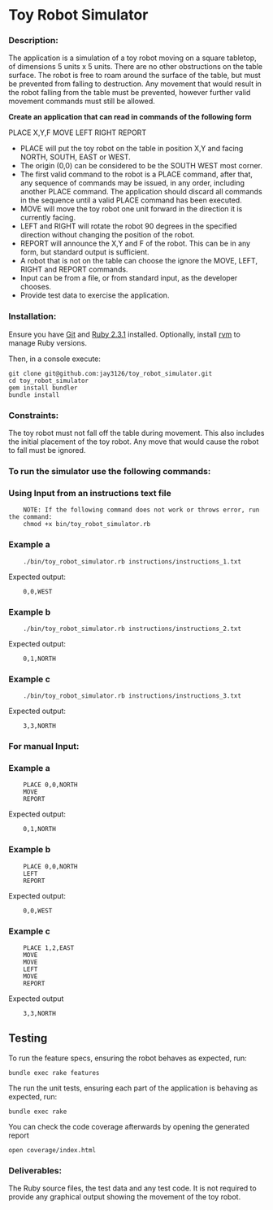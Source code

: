 # Toy Robot Simulator

### Description:
The application is a simulation of a toy robot moving on a square tabletop, of dimensions 5
units x 5 units. There are no other obstructions on the table surface. The robot is free to roam around the surface of the table, but must be prevented from falling to destruction. Any movement that would result in the robot falling from the table must be prevented, however further valid movement commands must still be allowed.

**Create an application that can read in commands of the following form**

PLACE X,Y,F
MOVE
LEFT
RIGHT
REPORT

- PLACE will put the toy robot on the table in position X,Y and facing NORTH, SOUTH, EAST or
WEST.
- The origin (0,0) can be considered to be the SOUTH WEST most corner.
- The first valid command to the robot is a PLACE command, after that, any sequence of
commands may be issued, in any order, including another PLACE command. The application
should discard all commands in the sequence until a valid PLACE command has been
executed.
- MOVE will move the toy robot one unit forward in the direction it is currently facing.
- LEFT and RIGHT will rotate the robot 90 degrees in the specified direction without changing
the position of the robot.
- REPORT will announce the X,Y and F of the robot. This can be in any form, but standard
output is sufficient.
- A robot that is not on the table can choose the ignore the MOVE, LEFT, RIGHT and REPORT
commands.
- Input can be from a file, or from standard input, as the developer chooses.
- Provide test data to exercise the application.

### Installation:
Ensure you have [Git](http://git-scm.com/downloads) and [Ruby 2.3.1](http://www.ruby-lang.org/en/downloads/) installed.  Optionally, install [rvm](https://rvm.io/rvm/install) to manage Ruby versions.

Then, in a console execute:

    git clone git@github.com:jay3126/toy_robot_simulator.git
    cd toy_robot_simulator
    gem install bundler
    bundle install

### Constraints:
The toy robot must not fall off the table during movement. This also includes the initial
placement of the toy robot.
Any move that would cause the robot to fall must be ignored.

### To run the simulator use the following commands:

### Using Input from an instructions text file

		NOTE: If the following command does not work or throws error, run the command:
		chmod +x bin/toy_robot_simulator.rb

### Example a

		./bin/toy_robot_simulator.rb instructions/instructions_1.txt

Expected output:

		0,0,WEST

### Example b

		./bin/toy_robot_simulator.rb instructions/instructions_2.txt

Expected output:

		0,1,NORTH

### Example c

		./bin/toy_robot_simulator.rb instructions/instructions_3.txt

Expected output:

		3,3,NORTH


### For manual Input:

### Example a

		PLACE 0,0,NORTH
		MOVE
		REPORT

Expected output:

		0,1,NORTH

### Example b

		PLACE 0,0,NORTH
		LEFT
		REPORT

Expected output:

		0,0,WEST

### Example c

		PLACE 1,2,EAST
		MOVE
		MOVE
		LEFT
		MOVE
		REPORT

Expected output

		3,3,NORTH

## Testing

To run the feature specs, ensuring the robot behaves as expected, run:

    bundle exec rake features

The run the unit tests, ensuring each part of the application is behaving as expected, run:

    bundle exec rake

You can check the code coverage afterwards by opening the generated report

    open coverage/index.html

### Deliverables:
The Ruby source files, the test data and any test code.
It is not required to provide any graphical output showing the movement of the toy robot.